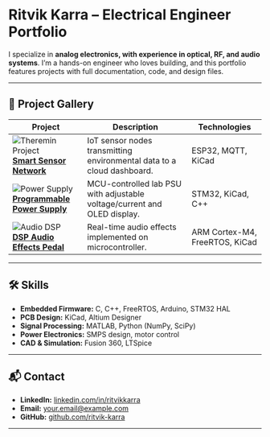 # Ritvik Karra – Electrical Engineer Portfolio

I specialize in **analog electronics, with experience in optical, RF, and audio systems**. I’m a hands-on engineer who loves building, and this portfolio features projects with full documentation, code, and design files.

---

## 📂 Project Gallery

| Project | Description | Technologies |
|---------|-------------|--------------|
| ![Theremin Project](docs/img/sensor_thumb.jpg) <br> **[Smart Sensor Network](projects/01-smart-sensor-network/README.md)** | IoT sensor nodes transmitting environmental data to a cloud dashboard. | ESP32, MQTT, KiCad |
| ![Power Supply](docs/img/psu_thumb.jpg) <br> **[Programmable Power Supply](projects/02-programmable-power-supply/README.md)** | MCU-controlled lab PSU with adjustable voltage/current and OLED display. | STM32, KiCad, C++ |
| ![Audio DSP](docs/img/audio_thumb.jpg) <br> **[DSP Audio Effects Pedal](projects/03-dsp-audio-effects/README.md)** | Real-time audio effects implemented on microcontroller. | ARM Cortex-M4, FreeRTOS, KiCad |

---

## 🛠 Skills

- **Embedded Firmware:** C, C++, FreeRTOS, Arduino, STM32 HAL
- **PCB Design:** KiCad, Altium Designer
- **Signal Processing:** MATLAB, Python (NumPy, SciPy)
- **Power Electronics:** SMPS design, motor control
- **CAD & Simulation:** Fusion 360, LTSpice

---

## 📬 Contact

- **LinkedIn:** [linkedin.com/in/ritvikkarra](https://linkedin.com/in/ritvikkarra)
- **Email:** your.email@example.com
- **GitHub:** [github.com/ritvik-karra](https://github.com/ritvik-karra)

---
